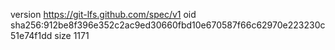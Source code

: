 version https://git-lfs.github.com/spec/v1
oid sha256:912be8f396e352c2ac9ed30660fbd10e670587f66c62970e223230c51e74f1dd
size 1171
